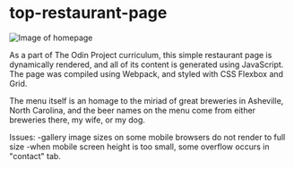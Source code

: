 # top-restaurant-page
![Image of homepage](/background-imgs/Screenshot_20210715_115327.png)

As a part of The Odin Project curriculum, this simple restaurant page is dynamically rendered, and all of its content is generated using JavaScript. The page was compiled using Webpack, and styled with CSS Flexbox and Grid.

The menu itself is an homage to the miriad of great breweries in Asheville, North Carolina, and the beer names on the menu come from either breweries there, my wife, or my dog.

 

Issues: 
    -gallery image sizes on some mobile browsers do not render to full size
    -when mobile screen height is too small, some overflow occurs in "contact" tab. 